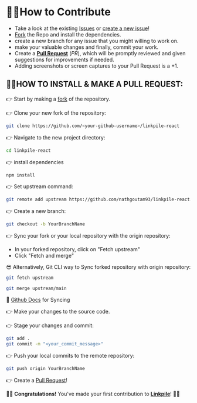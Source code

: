 # 👨‍🔧How to Contribute

- Take a look at the existing [Issues](https://github.com/nathgoutam93/linkpile-react/issues) or [create a new issue](https://github.com/nathgoutam93/linkpile-react/issues/new/choose)!
- [Fork](https://github.com/nathgoutam93/linkpile-react/fork) the Repo and install the dependencies.
- create a new branch for any issue that you might willing to work on.
- make your valuable changes and finally, commit your work.
- Create a **[Pull Request](https://github.com/nathgoutam93/linkpile-react/compare)** (_PR_), which will be promptly reviewed and given suggestions for improvements if needed.
- Adding screenshots or screen captures to your Pull Request is a +1.

## 🤷‍♂️HOW TO INSTALL & MAKE A PULL REQUEST:

👉 Start by making a [fork](https://github.com/nathgoutam93/linkpile-react/fork) of the repository.

👉 Clone your new fork of the repository:

```bash
git clone https://github.com/<your-github-username>/linkpile-react
```

👉 Navigate to the new project directory:

```bash
cd linkpile-react
```

👉 install dependencies
```bash
npm install
```

👉 Set upstream command:

```bash
git remote add upstream https://github.com/nathgoutam93/linkpile-react.git
```

👉 Create a new branch:

```bash
git checkout -b YourBranchName
```

👉 Sync your fork or your local repository with the origin repository:

- In your forked repository, click on "Fetch upstream"
- Click "Fetch and merge"

😎 Alternatively, Git CLI way to Sync forked repository with origin repository:

```bash
git fetch upstream

git merge upstream/main
```

📃 [Github Docs](https://docs.github.com/en/github/collaborating-with-pull-requests/addressing-merge-conflicts/resolving-a-merge-conflict-on-github) for Syncing

👉 Make your changes to the source code.

👉 Stage your changes and commit:
```bash
git add .
git commit -m "<your_commit_message>"
```

👉 Push your local commits to the remote repository:

```bash
git push origin YourBranchName
```

👉 Create a [Pull Request](https://help.github.com/en/github/collaborating-with-issues-and-pull-requests/creating-a-pull-request)!

🎉🎊 **Congratulations!** You've made your first contribution to [**Linkpile**](https://github.com/nathgoutam93/linkpile-react/graphs/contributors)! 🙌🏼

